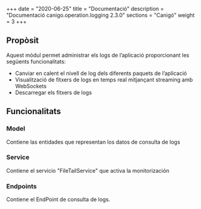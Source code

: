 +++
date        = "2020-06-25"
title       = "Documentació"
description = "Documentació canigo.operation.logging 2.3.0"
sections    = "Canigó"
weight      = 3
+++

## Propòsit

Aquest mòdul permet administrar els logs de l’aplicació proporcionant les següents funcionalitats:

* Canviar en calent el nivell de log dels diferents paquets de l’aplicació
* Visualització de fitxers de logs en temps real mitjançant streaming amb WebSockets
* Descarregar els fitxers de logs

## Funcionalitats

### Model

Contiene las entidades que representan los datos de consulta de logs

### Service

Contiene el servicio "FileTailService" que activa la monitorización

### Endpoints

Contiene el EndPoint de consulta de logs. 
